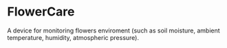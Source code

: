 # FlowerCare
A device for monitoring flowers enviroment (such as soil moisture, ambient temperature, humidity, atmospheric pressure).
